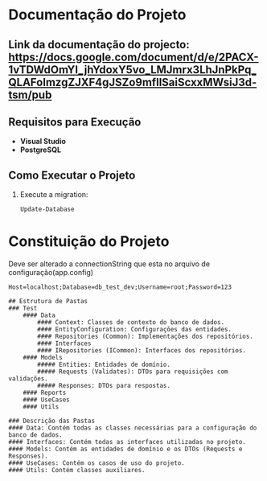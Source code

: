 # Documentação do Projeto
## Link da documentação do projecto: https://docs.google.com/document/d/e/2PACX-1vTDWdOmYI_jhYdoxY5vo_LMJmrx3LhJnPkPq_QLAFolmzgZJXF4gJSZo9mfllSaiScxxMWsiJ3d-tsm/pub
## Requisitos para Execução
- **Visual Studio**
- **PostgreSQL**

## Como Executar o Projeto
1. Execute a migration:
   ```bash
   Update-Database

# Constituição do Projeto
Deve ser alterado a connectionString que esta no arquivo de configuração(app.config)
```ConnectionString  a ser alterada 
Host=localhost;Database=db_test_dev;Username=root;Password=123

## Estrutura de Pastas
### Test
    #### Data 
        #### Context: Classes de contexto do banco de dados.
        #### EntityConfiguration: Configurações das entidades.
        #### Repositories (Common): Implementações dos repositórios.
        #### Interfaces
        #### IRepositories (ICommon): Interfaces dos repositórios.
    #### Models
        ##### Entities: Entidades de domínio.
        ##### Requests (Validates): DTOs para requisições com validações.
        ##### Responses: DTOs para respostas.
    #### Reports
    #### UseCases
    #### Utils

### Descrição das Pastas
#### Data: Contém todas as classes necessárias para a configuração do banco de dados.
#### Interfaces: Contém todas as interfaces utilizadas no projeto.
#### Models: Contém as entidades de domínio e os DTOs (Requests e Responses).
#### UseCases: Contém os casos de uso do projeto.
#### Utils: Contém classes auxiliares.
